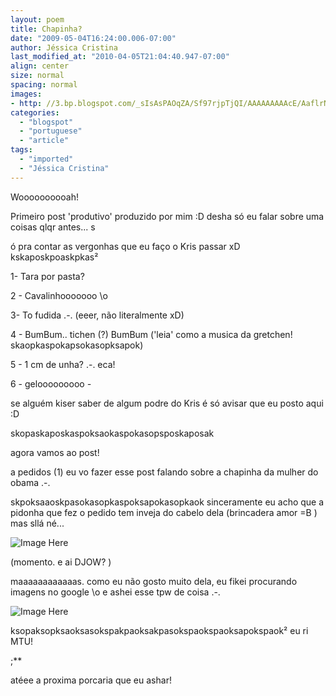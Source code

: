```yaml
---
layout: poem
title: Chapinha?
date: "2009-05-04T16:24:00.006-07:00"
author: Jéssica Cristina
last_modified_at: "2010-04-05T21:04:40.947-07:00"
align: center
size: normal
spacing: normal
images: 
- http: //3.bp.blogspot.com/_sIsAsPAOqZA/Sf97rjpTjQI/AAAAAAAAAcE/AaflrNpjCZw/s400/chapinha.jpg
categories:
  - "blogspot"
  - "portuguese"
  - "article"
tags:
  - "imported"
  - "Jéssica Cristina"
---
```


<span style="font-size:100%;">

<span style="font-size:100%;">Woooooooooah!

Primeiro post 'produtivo'  produzido por mim :D desha só eu falar sobre uma coisas qlqr antes... s

ó pra contar as vergonhas que eu faço o Kris passar xD  kskaposkpoaskpkas²

1- Tara por pasta?

2 - Cavalinhooooooo \o

3- To fudida .-.          (eeer, não literalmente xD)

4 - BumBum.. tichen (?) BumBum     ('leia' como a musica da gretchen! skaopkaspokapsokasopksapok)

5 - 1 cm de unha? .-.  eca!

6 - gelooooooooo *-*

<span style="font-size:100%;">

se alguém kiser saber de algum podre do Kris é só avisar que eu posto aqui :D

skopaskaposkaspoksaokaspokasopsposkaposak

agora vamos ao post!

a pedidos (1) eu vo fazer esse post falando sobre a chapinha da mulher do obama .-.

skpoksaaoskpasokasopkaspoksapokasopkaok sinceramente eu acho que a pidonha que fez o pedido tem inveja do cabelo dela (brincadera amor =B ) mas sllá né...

![Image Here](http://2.bp.blogspot.com/_sIsAsPAOqZA/Sf9692sdv7I/AAAAAAAAAb8/G8-5GxJIzKA/s400/michelle-obama+speaking.jpg)

<span style="font-size:100%;">(momento. e ai DJOW? )

maaaaaaaaaaaas. como eu não gosto muito dela, eu fikei procurando imagens no google \o e ashei esse tpw de coisa .-.

![Image Here](http://3.bp.blogspot.com/_sIsAsPAOqZA/Sf97rjpTjQI/AAAAAAAAAcE/AaflrNpjCZw/s400/chapinha.jpg)

ksopaksopksaoksasokspakpaoksakpasokspaokspaoksapokspaok² eu ri MTU! 

;**

atéee a proxima porcaria que eu ashar!